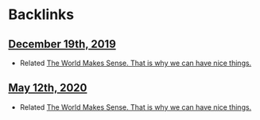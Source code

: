 
# Backlinks
## [December 19th, 2019](<December 19th, 2019.md>)
- Related [The World Makes Sense. That is why we can have nice things.](<The World Makes Sense. That is why we can have nice things..md>)

## [May 12th, 2020](<May 12th, 2020.md>)
- Related [The World Makes Sense. That is why we can have nice things.](<The World Makes Sense. That is why we can have nice things..md>)

